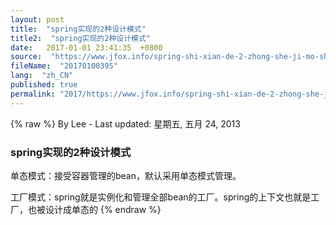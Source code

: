 ```yaml
---
layout: post
title:  "spring实现的2种设计模式"
title2:  "spring实现的2种设计模式"
date:   2017-01-01 23:41:35  +0800
source:  "https://www.jfox.info/spring-shi-xian-de-2-zhong-she-ji-mo-shi.html"
fileName:  "20170100395"
lang:  "zh_CN"
published: true
permalink: "2017/https://www.jfox.info/spring-shi-xian-de-2-zhong-she-ji-mo-shi.html"
---
```

{% raw %}
By Lee - Last updated: 星期五, 五月 24, 2013

### **spring实现的2种设计模式**

单态模式：接受容器管理的bean，默认采用单态模式管理。

工厂模式：spring就是实例化和管理全部bean的工厂。spring的上下文也就是工厂，也被设计成单态的
{% endraw %}